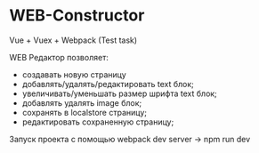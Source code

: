 # WEB-Constructor
Vue + Vuex + Webpack (Test task)

WEB Редактор позволяет: 
 - создавать новую страницу
 - добавлять/удалять/редактировать text блок;
 - увеличивать/уменьшать размер шрифта text блок;
 - добавлять удалять image блок;
 - сохранять в localstore страницу;
 - редактировать сохраненную страницу;
 
Запуск проекта с помощью webpack dev server -> npm run dev
